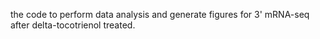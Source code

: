 the code to perform data analysis and generate figures for 3' mRNA-seq after delta-tocotrienol treated.
